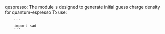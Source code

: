 qespresso:
    The module is designed to generate initial guess charge density for quantum-espresso
    To use:

        ```
        import sad
        ```





